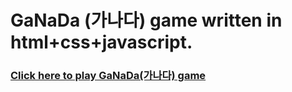 # GaNaDa (가나다) game written in html+css+javascript.

### [Click here to play GaNaDa(가나다) game](https://humorpunch.com/games/ganada/index.html)
